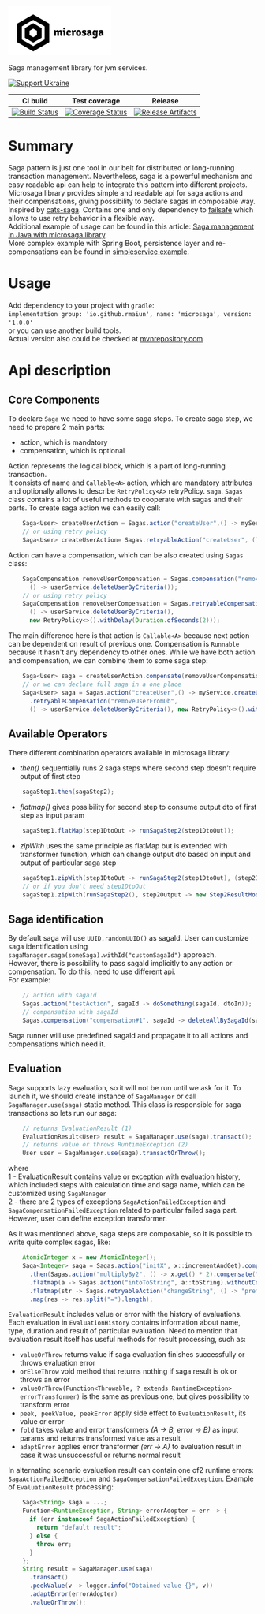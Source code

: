 ![Screenshot](logo.png)

Saga management library for jvm services.

[![Support Ukraine](https://img.shields.io/static/v1?label=United24&message=Support%20Ukraine&color=lightgrey&link=https%3A%2F%2Fu24.gov.ua&logo=data%3Aimage%2Fpng%3Bbase64%2CiVBORw0KGgoAAAANSUhEUgAAASwAAADICAYAAABS39xVAAAAAXNSR0IArs4c6QAAAARnQU1BAACxjwv8YQUAAAAJcEhZcwAADsMAAA7DAcdvqGQAAANKSURBVHhe7dZBThRhFEbRnx1IgvtFiIoxbgemOHLAhAoJ1QyaBahroKxqE%2BMS6iZncPKSbwE3b4yr6W58en4Z148zwC5tjbqabrdgvZ59PS5nn2eAfVobtbbquAXrcBquJ4B9Wht1%2BrQEC9g9wQIyBAvIECwgQ7CADMECMgQLyBAsIEOwgAzBAjIEC8gQLCBDsIAMwQIyBAvIECwgQ7CADMECMgQLyBAsIEOwgAzBAjIEC8gQLCBDsIAMwQIyBAvIECwgQ7CADMECMgQLyBAsIEOwgAzBAjIEC8gQLCBDsIAMwQIyBAvIECwgQ7CADMECMgQLyBAsIEOwgAzBAjIEC8gQLCBDsIAMwQIyBAvIECwgQ7CADMECMgQLyBAsIEOwgAzBAjIEC8gQLCBDsIAMwQIyBAvIECwgQ7CADMECMgQLyBAsIEOwgAzBAjIEC8gQLCBDsIAMwQIyBAvIECwgQ7CADMECMgQLyBAsIEOwgAzBAjIEC8gQLCBDsIAMwQIyBAvIECwgQ7CADMECMgQLyBAsIEOwgAzBAjIEC8j4F6zL%2BTA%2BHpfxYR0A9mhr1OXzPC5u7g%2Fvv%2F1YLr58B9ilU6Nu7ufx6%2BH88Hs6X9YLsEtbo34%2BvJvH29M4LC9jWZ4Admpt1NqqNVjTGqz5bFkmgJ1aG%2FX2KFhAgWABGYIFZAgWkCFYQIZgARmCBWQIFpAhWECGYAEZggVkCBaQIVhAhmABGYIFZAgWkCFYQIZgARmCBWQIFpAhWECGYAEZggVkCBaQIVhAhmABGYIFZAgWkCFYQIZgARmCBWQIFpAhWECGYAEZggVkCBaQIVhAhmABGYIFZAgWkCFYQIZgARmCBWQIFpAhWECGYAEZggVkCBaQIVhAhmABGYIFZAgWkCFYQIZgARmCBWQIFpAhWECGYAEZggVkCBaQIVhAhmABGYIFZAgWkCFYQIZgARmCBWQIFpAhWECGYAEZggVkCBaQIVhAhmABGYIFZAgWkCFYQIZgARmCBWQIFpAhWECGYAEZggVkCBaQIVhAhmABGYIFZAgWkCFYQIZgARmCBWQIFpAhWECGYAEZggVk%2FBes1%2BX4dwDYpbVRa6uOW7Du3p7Hy1YvgF3aGjWN2z9qCgwkg1n6XwAAAABJRU5ErkJggg%3D%3D)](https://u24.gov.ua)

| CI build                               | Test coverage                                     | Release |
|----------------------------------------|---------------------------------------------------| --- |
| [![Build Status][Badge-GHA]][Link-GHA] | [![Coverage Status][Badge-Codecov]][Link-Codecov] | [![Release Artifacts][Badge-SonatypeReleases]][Link-SonatypeReleases] |

# Summary

Saga pattern is just one tool in our belt for distributed or long-running transaction management.
Nevertheless, saga is a powerful mechanism and easy readable api can help to integrate this pattern into different projects.
Microsaga library provides simple and readable api for saga actions and their compensations, giving possibility to declare sagas in composable way.
Inspired by [cats-saga](https://github.com/VladKopanev/cats-saga).
Contains one and only dependency to [failsafe](https://github.com/failsafe-lib/failsafe) which allows to use retry behavior in a flexible way.  
Additional example of usage can be found in this article: [Saga management in Java with microsaga library](https://medium.com/p/dd146ca7d6a6).  
More complex example with Spring Boot, persistence layer and re-compensations can be found in [simpleservice example](https://github.com/rmaiun/microsaga/tree/main/example/simpleservice).

# Usage

Add dependency to your project with `gradle`:  
`implementation group: 'io.github.rmaiun', name: 'microsaga', version: '1.0.0'`  
or you can use another build tools.  
Actual version also could be checked at [mvnrepository.com](https://mvnrepository.com/artifact/io.github.rmaiun/microsaga)

# Api description

## Core Components

To declare `Saga` we need to have some saga steps. To create saga step, we need to prepare 2 main parts:

- action, which is mandatory
- compensation, which is optional

Action represents the logical block, which is a part of long-running transaction.  
It consists of name and `Callable<A>` action, which are mandatory attributes and optionally allows to describe `RetryPolicy<A>` retryPolicy.
`saga`. `Sagas` class contains a lot of useful methods to cooperate with sagas and their parts.
To create saga action we can easily call:

```java
    Saga<User> createUserAction = Sagas.action("createUser",() -> myService.createUser(user));
    // or using retry policy
    Saga<User> createUserAction= Sagas.retryableAction("createUser", () -> myService.createUser(user), new RetryPolicy<>().withMaxRetries(3));
```  

Action can have a compensation, which can be also created using `Sagas` class:

```java
    SagaCompensation removeUserCompensation = Sagas.compensation("removeUserFromDb",
      () -> userService.deleteUserByCriteria());
    // or using retry policy
    SagaCompensation removeUserCompensation = Sagas.retryableCompensation("removeUserFromDb",
      () -> userService.deleteUserByCriteria(),
      new RetryPolicy<>().withDelay(Duration.ofSeconds(2)));
```  

The main difference here is that action is `Callable<A>` because next action can be dependent on result of previous one.
Compensation is `Runnable` because it hasn't any dependency to other ones.
While we have both action and compensation, we can combine them to some saga step:

```java
    Saga<User> saga = createUserAction.compensate(removeUserCompensation);
    // or we can declare full saga in a one place
    Saga<User> saga = Sagas.action("createUser",() -> myService.createUser(user))
      .retryableCompensation("removeUserFromDb",
      () -> userService.deleteUserByCriteria(), new RetryPolicy<>().withDelay(Duration.ofSeconds(2)));
```  

## Available Operators

There different combination operators available in microsaga library:

* *then()* sequentially runs 2 saga steps where second step doesn't require output of first step

```java
    sagaStep1.then(sagaStep2); 
```

* *flatmap()* gives possibility for second step to consume output dto of first step as input param

```java
    sagaStep1.flatMap(step1DtoOut -> runSagaStep2(step1DtoOut));
```

* *zipWith* uses the same principle as flatMap but is extended with transformer function, which can change output dto based on input and output of particular saga step

```java
    sagaStep1.zipWith(step1DtoOut -> runSagaStep2(step1DtoOut), (step2Input,step2Output) -> new Step2ResultModified());
    // or if you don't need step1DtoOut
    sagaStep1.zipWith(runSagaStep2(), step2Output -> new Step2ResultModified());

```

## Saga identification
By default saga will use `UUID.randomUUID()` as sagaId. User can customize saga identification using
`sagaManager.saga(someSaga).withId("customSagaId")` approach.  
However, there is possibility to pass sagaId implicitly to any action or compensation. To do this, need to use different api.  
For example:
```java
    // action with sagaId
    Sagas.action("testAction", sagaId -> doSomething(sagaId, dtoIn));
    // compensation with sagaId
    Sagas.compensation("compensation#1", sagaId -> deleteAllBySagaId(sagaId));
```
Saga runner will use predefined sagaId and propagate it to all actions and compensations which need it.

## Evaluation

Saga supports lazy evaluation, so it will not be run until we ask for it.
To launch it, we should create instance of `SagaManager` or call `SagaManager.use(saga)` static method. This class is responsible for saga transactions
so lets run our saga:

```java
    // returns EvaluationResult (1)
    EvaluationResult<User> result = SagaManager.use(saga).transact();
    // returns value or throws RuntimeException (2)    
    User user = SagaManager.use(saga).transactOrThrow();
```

where  
1 - EvaluationResult contains value or exception with evaluation history, which included steps with calculation time and saga name, which can be customized using `SagaManager`  
2 - there are 2 types of exceptions `SagaActionFailedException` and `SagaCompensationFailedException` related to particular failed saga part. However, user can define exception transformer.

As it was mentioned above, saga steps are composable, so it is possible to write quite complex sagas, like:

```java
    AtomicInteger x = new AtomicInteger();
    Saga<Integer> saga = Sagas.action("initX", x::incrementAndGet).compensate("intoToZero", () -> x.set(0))
      .then(Sagas.action("multiplyBy2", () -> x.get() * 2).compensate("divideBy2", () -> x.set(x.get() / 2)))
      .flatmap(a -> Sagas.action("intoToString", a::toString).withoutCompensation())
      .flatmap(str -> Sagas.retryableAction("changeString", () -> "prefix=" + str, new RetryPolicy<String>().withMaxRetries(2)).withoutCompensation())
      .map(res -> res.split("=").length);
```
`EvaluationResult` includes value or error with the history of evaluations. Each evaluation in `EvaluationHistory` contains information about name, type, duration and result of particular evaluation.
Need to mention that evaluation result itself has useful methods for result processing, such as:
- `valueOrThrow` returns value if saga evaluation finishes successfully or throws evaluation error
- `orElseThrow` void method that returns nothing if saga result is ok or throws an error
- `valueOrThrow(Function<Throwable, ? extends RuntimeException> errorTransformer)` is the same as previous one, but gives possibility to transform error
- `peek, peekValue, peekError` apply side effect to `EvaluationResult`, its value or error
- `fold` takes value and error transformers *(A -> B, error -> B)* as input params and returns transformed value as a result
- `adaptError` applies error transformer *(err -> A)* to evaluation result in case it was unsuccessful or returns normal result

In alternating scenario evaluation result can contain one of2 runtime errors: `SagaActionFailedException` and `SagaCompensationFailedException`.
Example of `EvaluationResult` processing:
```java
    Saga<String> saga = ...;
    Function<RuntimeException, String> errorAdopter = err -> {
      if (err instanceof SagaActionFailedException) {
        return "default result";
      } else {
        throw err;
      }
    };
    String result = SagaManager.use(saga)
      .transact()
      .peekValue(v -> logger.info("Obtained value {}", v))
      .adaptError(errorAdopter)
      .valueOrThrow();
```

[Link-Codecov]: https://codecov.io/gh/rmaiun/microsaga?branch=main "Codecov"

[Link-GHA]: https://github.com/rmaiun/microsaga/actions "github actions"

[Link-SonatypeReleases]: https://repo1.maven.org/maven2/io/github/rmaiun/microsaga/ "Sonatype Release"

[Badge-Codecov]: https://codecov.io/gh/rmaiun/microsaga/branch/main/graph/badge.svg "Codecov"

[Badge-GHA]: https://github.com/rmaiun/microsaga/actions/workflows/microsaga.yml/badge.svg "Github actions"

[Badge-SonatypeReleases]: https://img.shields.io/badge/release-1.1.0-blueviolet "Sonatype Releases"